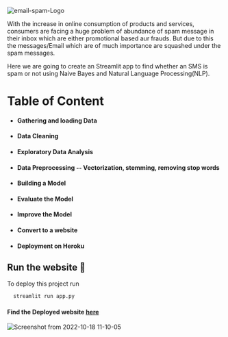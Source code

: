 ![email-spam-Logo](https://user-images.githubusercontent.com/108679625/200128657-a2d7dffd-1917-498b-9a7c-c60806141abe.png)


With the increase in online consumption of products and services, consumers are facing a huge problem of abundance of spam message in their inbox which are either promotional based aur frauds. But due to this the messages/Email which are of much importance are squashed under the spam messages.

Here we are going to create an Streamlit app to find whether an SMS is spam or not using Naive Bayes and Natural Language Processing(NLP). 


# Table of Content

- #### Gathering and loading Data

- #### Data Cleaning

- #### Exploratory Data Analysis

- #### Data Preprocessing -- Vectorization, stemming, removing stop words

- #### Building a Model

- #### Evaluate the Model

- #### Improve the Model

- #### Convert to a website

- #### Deployment on Heroku


## Run the website 🚀

To deploy this project run

```bash
  streamlit run app.py
```
#### Find the Deployed website [here](https://sms-spam-finder.herokuapp.com/)


![Screenshot from 2022-10-18 11-10-05](https://user-images.githubusercontent.com/108679625/197694106-3ee33b32-2709-4e7f-845c-57d6b787a006.png)





